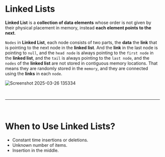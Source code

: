 # Linked Lists
**Linked List** is a **collection of data elements** whose order is not given by their physical placement in memory, instead **each element points to the next**.

`Nodes` in **Linked List**, each node consists of two parts, the **data** the **link** that is pointing to the next node in the **linked list**. And the **link** in the last node is pointing to `null`, and the `head node` is always pointing to the `first node` in the **linked list**, and the `tail` is always pointing to the `last node`, and the `nodes` of the **linked list** are not stored in contiguous memory locations. That means they are randomly stored in the `memory`, and they are connected using the **links** in each `node`.

![Screenshot 2025-03-26 135334](https://github.com/user-attachments/assets/f17d17ce-abe3-487d-9d3d-409683a68a86)

<br /><hr /><br />

# When to Use Linked Lists?
* Constant time insertions or deletions.
* Unknown number of items.
* Insertion in the middle.
